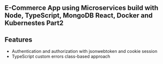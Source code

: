 ## E-Commerce App using Microservices build with Node, TypeScript, MongoDB React, Docker and Kubernestes Part2

## Features

- Authentication and authorization with jsonwebtoken and cookie session
-  TypeScript custom errors class-based approach
